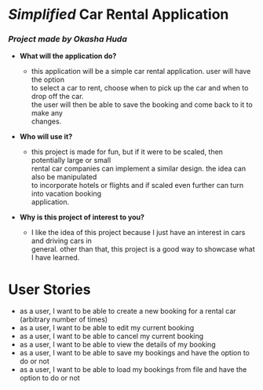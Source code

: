 # *Simplified* Car Rental Application

### *Project made by Okasha Huda*


- **What will the application do?**
  - this application will be a simple car rental application. user will have the option  
  to select a car to rent, choose when to pick up the car and when to drop off the car.  
  the user will then be able to save the booking and come back to it to make any  
  changes.


- **Who will use it?**
  - this project is made for fun, but if it were to be scaled, then potentially large or small  
  rental car companies can implement a similar design. the idea can also be manipulated  
  to incorporate hotels or flights and if scaled even further can turn into vacation booking  
  application.


- **Why is this project of interest to you?**
  - I like the idea of this project because I just have an interest in cars and driving cars in  
  general. other than that, this project is a good way to showcase what I have learned.

# User Stories

- as a user, I want to be able to create a new booking for a rental car (arbitrary number of times)
- as a user, I want to be able to edit my current booking
- as a user, I want to be able to cancel my current booking
- as a user, I want to be able to view the details of my booking
- as a user, I want to be able to save my bookings and have the option to do or not
- as a user, I want to be able to load my bookings from file and have the option to do or not